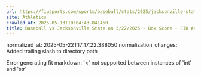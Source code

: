 ```yaml
---
url: https://fiusports.com/sports/baseball/stats/2025/jacksonville-state/boxscore/12746/
site: Athletics
crawled_at: 2025-05-13T10:04:43.841450
title: Baseball vs Jacksonville State on 3/22/2025 - Box Score - FIU Athletics
---
```

normalized_at: 2025-05-22T17:17:22.388050
normalization_changes: Added trailing slash to directory path

Error generating fit markdown: '<' not supported between instances of 'int' and 'str'